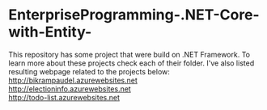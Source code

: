 # EnterpriseProgramming-.NET-Core-with-Entity-
This repository has some project that were build on .NET Framework. To learn more about these projects check each of their folder.
I've also listed resulting webpage related to the projects below:<br>
  http://bikrampaudel.azurewebsites.net <br/>
  http://electioninfo.azurewebsites.net <br/>
  http://todo-list.azurewebsites.net 
  
